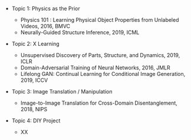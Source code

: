 - Topic 1: Physics as the Prior
  - Physics 101 : Learning Physical Object Properties from Unlabeled Videos, 2016, BMVC
  - Neurally-Guided Structure Inference, 2019, ICML


- Topic 2: X Learning
  - Unsupervised Discovery of Parts, Structure, and Dynamics, 2019, ICLR
  - Domain-Adversarial Training of Neural Networks, 2016, JMLR
  - Lifelong GAN: Continual Learning for Conditional Image Generation, 2019, ICCV

- Topic 3: Image Translation / Manipulation
  - Image-to-Image Translation for Cross-Domain Disentanglement, 2018, NIPS

- Topic 4: DIY Project
  - XX
